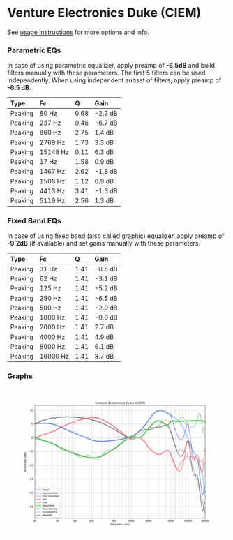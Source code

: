 # Venture Electronics Duke (CIEM)
See [usage instructions](https://github.com/jaakkopasanen/AutoEq#usage) for more options and info.

### Parametric EQs
In case of using parametric equalizer, apply preamp of **-6.5dB** and build filters manually
with these parameters. The first 5 filters can be used independently.
When using independent subset of filters, apply preamp of **-6.5 dB**.

| Type    | Fc       |    Q | Gain    |
|:--------|:---------|:-----|:--------|
| Peaking | 80 Hz    | 0.68 | -2.3 dB |
| Peaking | 237 Hz   | 0.46 | -6.7 dB |
| Peaking | 860 Hz   | 2.75 | 1.4 dB  |
| Peaking | 2769 Hz  | 1.73 | 3.3 dB  |
| Peaking | 15148 Hz | 0.11 | 6.3 dB  |
| Peaking | 17 Hz    | 1.58 | 0.9 dB  |
| Peaking | 1467 Hz  | 2.62 | -1.8 dB |
| Peaking | 1508 Hz  | 1.12 | 0.9 dB  |
| Peaking | 4413 Hz  | 3.41 | -1.3 dB |
| Peaking | 5119 Hz  | 2.56 | 1.3 dB  |

### Fixed Band EQs
In case of using fixed band (also called graphic) equalizer, apply preamp of **-9.2dB**
(if available) and set gains manually with these parameters.

| Type    | Fc       |    Q | Gain    |
|:--------|:---------|:-----|:--------|
| Peaking | 31 Hz    | 1.41 | -0.5 dB |
| Peaking | 62 Hz    | 1.41 | -3.1 dB |
| Peaking | 125 Hz   | 1.41 | -5.2 dB |
| Peaking | 250 Hz   | 1.41 | -6.5 dB |
| Peaking | 500 Hz   | 1.41 | -2.9 dB |
| Peaking | 1000 Hz  | 1.41 | -0.0 dB |
| Peaking | 2000 Hz  | 1.41 | 2.7 dB  |
| Peaking | 4000 Hz  | 1.41 | 4.9 dB  |
| Peaking | 8000 Hz  | 1.41 | 6.1 dB  |
| Peaking | 16000 Hz | 1.41 | 8.7 dB  |

### Graphs
![](./Venture%20Electronics%20Duke%20(CIEM).png)